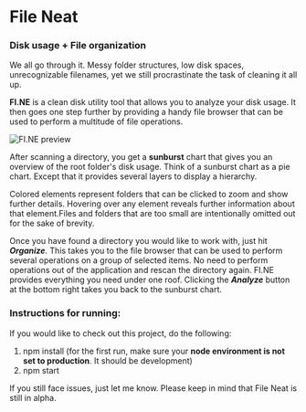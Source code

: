 # File Neat

### Disk usage + File organization

We all go through it. Messy folder structures, low disk spaces, unrecognizable filenames, yet we still procrastinate the task of cleaning it all up.

**FI.NE** is a clean disk utility tool that allows you to analyze your disk usage. It then goes one step further by providing a handy file browser that can be used to perform a multitude of file operations.

![FI.NE preview](http://res.cloudinary.com/madebynikhil/image/upload/v1473352764/fine-preview_x5dsxh.gif)

After scanning a directory, you get a **sunburst** chart that gives you an overview of the root folder's disk usage. Think of a sunburst chart as a pie chart. Except that it provides several layers to display a hierarchy.

Colored elements represent folders that can be clicked to zoom and show further details. Hovering over any element reveals further information about that element.Files and folders that are too small are intentionally omitted out for the sake of brevity.

Once you have found a directory you would like to work with, just hit **_Organize_**. This takes you to the file browser that can be used to perform several operations on a group of selected items. No need to perform operations out of the application and rescan the directory again. FI.NE provides everything you need under one roof. Clicking the **_Analyze_** button at the bottom right takes you back to the sunburst chart.

### Instructions for running:

If you would like to check out this project, do the following:
 
1. npm install (for the first run, make sure your **node environment is not set to production**. It should be development)
2. npm start

If you still face issues, just let me know. Please keep in mind that File Neat is still in alpha. 
